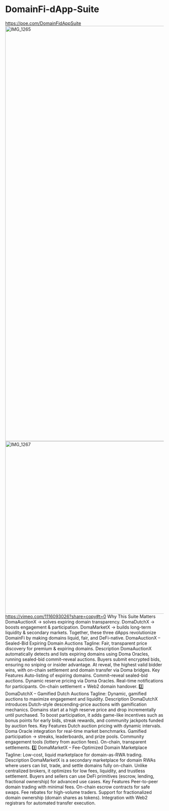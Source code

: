 # DomainFi-dApp-Suite
https://poe.com/DomainFidAppSuite
<img width="1983" height="1318" alt="IMG_1265" src="https://github.com/user-attachments/assets/9291a53a-0e22-4b83-b19f-ea42b75d73ee" />
<img width="1930" height="548" alt="IMG_1267" src="https://github.com/user-attachments/assets/522fc83b-8f8a-484e-8755-15a622313307" />
https://vimeo.com/1116093026?share=copy#t=0 
Why This Suite Matters
DomaAuctionX → solves expiring domain transparency.
DomaDutchX → boosts engagement & participation.
DomaMarketX → builds long-term liquidity & secondary markets.
Together, these three dApps revolutionize DomainFi by making domains liquid, fair, and DeFi-native.
DomaAuctionX – Sealed-Bid Expiring Domain Auctions
Tagline: Fair, transparent price discovery for premium & expiring domains.
Description
DomaAuctionX automatically detects and lists expiring domains using Doma Oracles, running sealed-bid commit–reveal auctions. Buyers submit encrypted bids, ensuring no sniping or insider advantage. At reveal, the highest valid bidder wins, with on-chain settlement and domain transfer via Doma bridges.
Key Features
Auto-listing of expiring domains.
Commit–reveal sealed-bid auctions.
Dynamic reserve pricing via Doma Oracles.
Real-time notifications for participants.
On-chain settlement + Web2 domain handover.
2️⃣ DomaDutchX – Gamified Dutch Auctions
Tagline: Dynamic, gamified auctions to maximize engagement and liquidity.
Description
DomaDutchX introduces Dutch-style descending-price auctions with gamification mechanics. Domains start at a high reserve price and drop incrementally until purchased. To boost participation, it adds game-like incentives such as bonus points for early bids, streak rewards, and community jackpots funded by auction fees.
Key Features
Dutch auction pricing with dynamic intervals.
Doma Oracle integration for real-time market benchmarks.
Gamified participation → streaks, leaderboards, and prize pools.
Community engagement tools (lottery from auction fees).
On-chain, transparent settlements.
3️⃣ DomaMarketX – Fee-Optimized Domain Marketplace
Tagline: Low-cost, liquid marketplace for domain-as-RWA trading.
Description
DomaMarketX is a secondary marketplace for domain RWAs where users can list, trade, and settle domains fully on-chain. Unlike centralized brokers, it optimizes for low fees, liquidity, and trustless settlement. Buyers and sellers can use DeFi primitives (escrow, lending, fractional ownership) for advanced use cases.
Key Features
Peer-to-peer domain trading with minimal fees.
On-chain escrow contracts for safe swaps.
Fee rebates for high-volume traders.
Support for fractionalized domain ownership (domain shares as tokens).
Integration with Web2 registrars for automated transfer execution.
